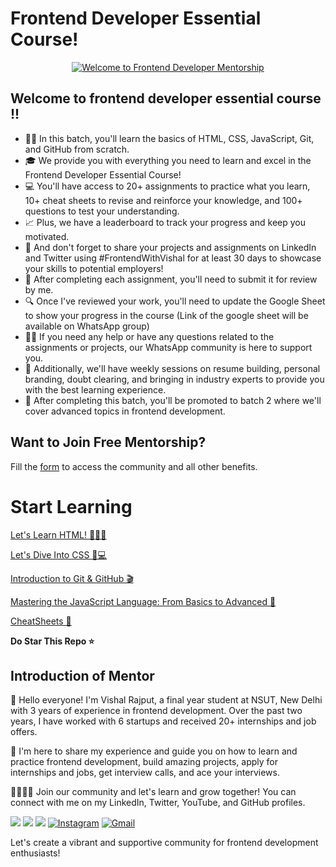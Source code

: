 # Frontend Developer Essential Course!
<p align="center">
  <a href="https://www.youtube.com/watch?v=tI7R7YG4jEY"><img src="https://img.youtube.com/vi/tI7R7YG4jEY/0.jpg" alt="Welcome to Frontend Developer Mentorship" /></a>
</p>

## Welcome to frontend developer essential course !!

- 👨‍💻 In this batch, you'll learn the basics of HTML, CSS, JavaScript, Git, and GitHub from scratch.
- 🎓 We provide you with everything you need to learn and excel in the Frontend Developer Essential Course!
- 💻 You'll have access to 20+ assignments to practice what you learn, 10+ cheat sheets to revise and reinforce your knowledge, and 100+ questions to test your understanding.
- 📈 Plus, we have a leaderboard to track your progress and keep you motivated.
- 🚀 And don't forget to share your projects and assignments on LinkedIn and Twitter using #FrontendWithVishal for at least 30 days to showcase your skills to potential employers!
- 📝 After completing each assignment, you'll need to submit it for review by me.
- 🔍 Once I've reviewed your work, you'll need to update the Google Sheet to show your progress in the course (Link of the google sheet will be available on WhatsApp group)
- 🙋‍♀️ If you need any help or have any questions related to the assignments or projects, our WhatsApp community is here to support you.
- 🤝 Additionally, we'll have weekly sessions on resume building, personal branding, doubt clearing, and bringing in industry experts to provide you with the best learning experience.
- 🌟 After completing this batch, you'll be promoted to batch 2 where we'll cover advanced topics in frontend development.

## Want to Join Free Mentorship?

Fill the [form](https://forms.gle/ZXecoHGbGgeNk6V99) to access the community and all other benefits.

# Start Learning

[Let's Learn HTML! 📝👨‍💻](https://www.notion.so/Let-s-Learn-HTML-d3a02f66d9884a71b600b313e1268d3d)

[Let's Dive Into CSS 🎨💻 ](https://www.notion.so/Let-s-Dive-Into-CSS-07b488c60fe344c9957bb685f0865091)

[Introduction to Git & GitHub 🎬](https://www.notion.so/Introduction-to-Git-GitHub-6e29a55de64a4fcb86d23066f407ceb1)

[Mastering the JavaScript Language: From Basics to Advanced 🚀 ](https://www.notion.so/Mastering-the-JavaScript-Language-From-Basics-to-Advanced-afc1f82af2454d4492ff96cec939aaeb)

[CheatSheets 📝](https://www.notion.so/CheatSheets-20cc64df5d8549bf939f286e35801f44)

**Do Star This Repo ⭐**

## Introduction of Mentor

👋 Hello everyone! I'm Vishal Rajput, a final year student at NSUT, New Delhi with 3 years of experience in frontend development. Over the past two years, I have worked with 6 startups and received 20+ internships and job offers.

🚀 I'm here to share my experience and guide you on how to learn and practice frontend development, build amazing projects, apply for internships and jobs, get interview calls, and ace your interviews.

👨‍👩‍👧‍👦 Join our community and let's learn and grow together! You can connect with me on my LinkedIn, Twitter, YouTube, and GitHub profiles.

[<img src="https://img.shields.io/badge/Youtube-white.svg?&style=for-the-badge&logo=Youtube&logoColor=red">](https://www.youtube.com/c/VishalRajput_1)
[<img src="https://img.shields.io/badge/linkedin-%230077B5.svg?&style=for-the-badge&logo=linkedin&logoColor=white">](https://www.linkedin.com/in/vishalraj1/)
[<img src="https://img.shields.io/badge/twitter-white.svg?&style=for-the-badge&logo=twitter&logoColor=%3A2F2F">](https://twitter.com/vishalraj_1)
[<img alt="Instagram" src="https://img.shields.io/badge/Instagram-E4405F?style=for-the-badge&logo=instagram&logoColor=white" />](https://www.instagram.com/vishal_raj_1_/)
[<img alt="Gmail" src="https://img.shields.io/badge/Gmail-D14836?style=for-the-badge&logo=gmail&logoColor=white" />](mailto:rajputvishal33786@gmail.com)


Let's create a vibrant and supportive community for frontend development enthusiasts!
